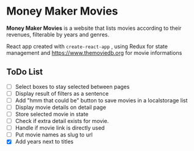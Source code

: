 # Money Maker Movies

**Money Maker Movies** is a website that lists movies according to their revenues, filterable by years and genres.

React app created with `create-react-app` , using Redux for state management 
and https://www.themoviedb.org for movie informations

## ToDo List
- [ ] Select boxes to stay selected between pages
- [ ] Display result of filters as a sentence
- [ ] Add "hmm that could be" button to save movies in a localstorage list
- [ ] Display movie details on detail page
- [ ] Store selected movie in state
- [ ] Check if extra detail exists for movie.
- [ ] Handle if movie link is directly used
- [ ] Put movie names as slug to url
- [x] Add years next to titles
